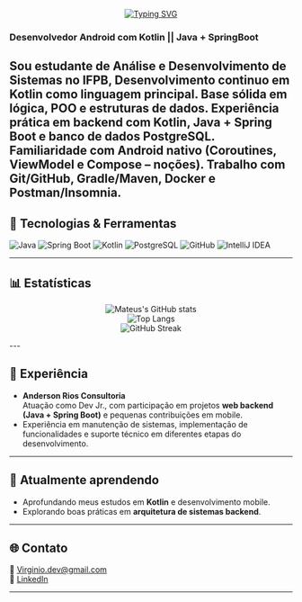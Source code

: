 <p align="center">
  <a href="https://git.io/typing-svg">
    <img src="https://readme-typing-svg.demolab.com?font=Fira+Code&size=26&pause=1200&center=true&vCenter=true&width=850&lines=Mateus+Virginio;Backend+Developer+%F0%9F%9A%80" alt="Typing SVG" />
  </a>
</p>

### Desenvolvedor Android com Kotlin || Java + SpringBoot  

Sou estudante de **Análise e Desenvolvimento de Sistemas no IFPB**, Desenvolvimento continuo em Kotlin como linguagem principal. Base sólida em  lógica, POO e estruturas de dados. Experiência prática em backend com Kotlin, Java +  Spring Boot e banco de dados PostgreSQL. Familiaridade com Android nativo  (Coroutines, ViewModel e Compose – noções). Trabalho com Git/GitHub,  Gradle/Maven, Docker e Postman/Insomnia. 
---

## 🚀 Tecnologias & Ferramentas  

![Java](https://img.shields.io/badge/Java-ED8B00?style=for-the-badge&logo=openjdk&logoColor=white) ![Spring Boot](https://img.shields.io/badge/Spring_Boot-6DB33F?style=for-the-badge&logo=springboot&logoColor=white) ![Kotlin](https://img.shields.io/badge/Kotlin-7F52FF?style=for-the-badge&logo=kotlin&logoColor=white) ![PostgreSQL](https://img.shields.io/badge/PostgreSQL-316192?style=for-the-badge&logo=postgresql&logoColor=white) ![GitHub](https://img.shields.io/badge/GitHub-181717?style=for-the-badge&logo=github&logoColor=white) ![IntelliJ IDEA](https://img.shields.io/badge/IntelliJ_IDEA-000000?style=for-the-badge&logo=intellij-idea&logoColor=white)

---

## 📊 Estatísticas  
<div align="center">

![Mateus's GitHub stats](https://github-readme-stats.vercel.app/api?username=mateusvirginio&show_icons=true&theme=tokyonight&count_private=true)  
![Top Langs](https://github-readme-stats.vercel.app/api/top-langs/?username=mateusvirginio&layout=compact&theme=tokyonight)  
![GitHub Streak](https://github-readme-streak-stats.herokuapp.com?user=mateusvirginio&theme=tokyonight&count_private=true)  
</div>
---

## 📝 Experiência  

- **Anderson Rios Consultoria**  
  Atuação como Dev Jr., com participação em projetos **web backend (Java + Spring Boot)** e pequenas contribuições em mobile.  
- Experiência em manutenção de sistemas, implementação de funcionalidades e suporte técnico em diferentes etapas do desenvolvimento.  

---

## 🎯 Atualmente aprendendo  
- Aprofundando meus estudos em **Kotlin** e desenvolvimento mobile.  
- Explorando boas práticas em **arquitetura de sistemas backend**.  

---

## 🌐 Contato  

📧 [Virginio.dev@gmail.com](mailto:Virginio.dev@gmail.com)  
🔗 [LinkedIn](https://www.linkedin.com/in/mateusvirginio)  

---
